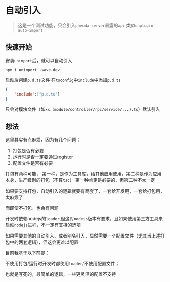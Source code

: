 # 自动引入
>  这是一个测试功能，只会引入`phecda-server`暴露的`api`
> 类似`unplugin-auto-import`
## 快速开始

安装`unimport`后，就可以自动引入
```shell
npm i unimport -save-dev
```
启动后创建`p.d.ts`文件
在`tsconfig`中`include`中添加`p.d.ts`

```json
{
    "include":["p.d.ts"]
}

```
只会对模块文件（如`xx.(module/controller/rpc/service/...).ts`）默认引入


## 想法

这里其实有点麻烦，因为有几个问题：
1. 打包是否有必要
2. 运行时是否一定要通过[register](./hmr.md#热更新)
3. 配置文件是否有必要

打包有两种可能，
第一种，是作为工具库，给其他应用使用，第二种是作为应用本身，生产级别的打包（不算`tsc`）
第一种肯定是必要的，但第二种不太一定

如果要支持打包，自动引入的逻辑就要有两套了，一套给开发用，一套给打包用，太麻烦了

而即使不打包，也会有问题

开发时依赖nodejs的`loader`,但这对`nodejs`版本有要求，且如果使用第三方工具来启动`nodejs`进程，不一定有支持的选项


如果需要其他的自动引入、或者别名引入，显然需要一个配置文件（尤其当上述打包中的两套逻辑），但这会更难以配置

目前我基于以下前提：

不使用打包/运行时开发时都使用`loader`/不使用配置文件；

也就是写死的，最简单的逻辑，一些更灵活的配置不支持


